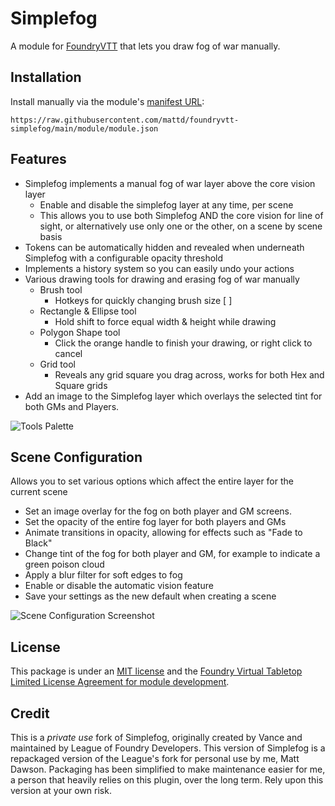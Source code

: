 # Simplefog
A module for [FoundryVTT](https://foundryvtt.com) that lets you draw fog of war manually.

## Installation
Install manually via the module's [manifest URL](https://raw.githubusercontent.com/mattd/foundryvtt-simplefog/main/module/module.json):
```
https://raw.githubusercontent.com/mattd/foundryvtt-simplefog/main/module/module.json
```

## Features
- Simplefog implements a manual fog of war layer above the core vision layer
  - Enable and disable the simplefog layer at any time, per scene
  - This allows you to use both Simplefog AND the core vision for line of sight, or alternatively use only one or the other, on a scene by scene basis
- Tokens can be automatically hidden and revealed when underneath Simplefog with a configurable opacity threshold
- Implements a history system so you can easily undo your actions
- Various drawing tools for drawing and erasing fog of war manually
  - Brush tool
    - Hotkeys for quickly changing brush size [ ]
  - Rectangle & Ellipse tool
    - Hold shift to force equal width & height while drawing
  - Polygon Shape tool
    - Click the orange handle to finish your drawing, or right click to cancel
  - Grid tool
    - Reveals any grid square you drag across, works for both Hex and Square grids
- Add an image to the Simplefog layer which overlays the selected tint for both GMs and Players.

![Tools Palette](docs/simplefog-tools.jpg?raw=true "Tools Palette")

## Scene Configuration
Allows you to set various options which affect the entire layer for the current scene
- Set an image overlay for the fog on both player and GM screens.
- Set the opacity of the entire fog layer for both players and GMs
- Animate transitions in opacity, allowing for effects such as "Fade to Black"
- Change tint of the fog for both player and GM, for example to indicate a green poison cloud
- Apply a blur filter for soft edges to fog
- Enable or disable the automatic vision feature
- Save your settings as the new default when creating a scene

![Scene Configuration Screenshot](docs/simplefog-options.png?raw=true "Scene Config")

## License
This package is under an [MIT license](LICENSE) and the [Foundry Virtual Tabletop Limited License Agreement for module development](https://foundryvtt.com/article/license/).

## Credit
This is a _private use_ fork of Simplefog, originally created by Vance and maintained by League of Foundry Developers. This version of Simplefog is a repackaged version of the League's fork for personal use by me, Matt Dawson. Packaging has been simplified to make maintenance easier for me, a person that heavily relies on this plugin, over the long term. Rely upon this version at your own risk.
